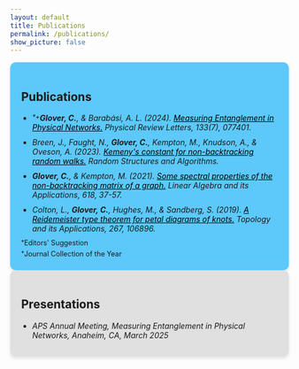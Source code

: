 ```yaml
---
layout: default
title: Publications
permalink: /publications/
show_picture: false
---
```


<div style="background-color:rgb(92, 201, 250); padding: 20px; border-radius: 10px; box-shadow: 0 4px 6px rgba(0, 0, 0, 0.1);">
<h2> Publications </h2>
<ul style="list-style-type: disc; padding-left: 20px; margin: 0;">
    <li style="margin-bottom: 10px; vertical-align: middle;">
      <i><sup style="vertical-align: top;">*</sup><sup style="vertical-align: top;">+</sup><b>Glover, C.</b>, & Barabási, A. L. (2024). <a href="https://journals.aps.org/prl/abstract/10.1103/PhysRevLett.133.077401" target="_blank" style="color: black">Measuring Entanglement in Physical Networks.</a> Physical Review Letters, 133(7), 077401.</i>
    </li>
    <li style="margin-bottom: 10px; vertical-align: middle;">
      <i>Breen, J., Faught, N., <b>Glover, C.</b>, Kempton, M., Knudson, A., & Oveson, A. (2023). <a href="https://onlinelibrary.wiley.com/doi/abs/10.1002/rsa.21144" target="_blank" style="color: black">Kemeny's constant for non-backtracking random walks.</a> Random Structures and Algorithms.</i>
    </li>
    <li style="margin-bottom: 10px; vertical-align: middle;">
      <i><b>Glover, C.</b>, & Kempton, M. (2021). <a href="https://www.sciencedirect.com/science/article/pii/S0024379521000410" target="_blank" style="color: black">Some spectral properties of the non-backtracking matrix of a graph.</a> Linear Algebra and its Applications, 618, 37-57.</i>
    </li>
    <li style="margin-bottom: 10px; vertical-align: middle;">
      <i>Colton, L., <b>Glover, C.</b>, Hughes, M., & Sandberg, S. (2019). <a href="https://www.sciencedirect.com/science/article/pii/S0166864119303074" target="_blank" style="color: black">A Reidemeister type theorem for petal diagrams of knots.</a> Topology and its Applications, 267, 106896.</i>
    </li>
  </ul>
<p style="margin: 5px 0; font-size: .9em;">
<sup style="vertical-align: top;">*</sup>Editors' Suggestion
</p>
<p style="margin: 2px 0; font-size: .9em;">
<sup style="vertical-align: top;">*</sup>Journal Collection of the Year
</p>
</div>

<div style="background-color: #e0e0e0; padding: 20px; border-radius: 10px; box-shadow: 0 4px 6px rgba(0, 0, 0, 0.1);">
<h2> Presentations </h2>
<ul style="list-style-type: disc; padding-left: 20px; margin: 0;">
    <li style="margin-bottom: 10px; vertical-align: middle;">
      <i>APS Annual Meeting, Measuring Entanglement in Physical Networks, Anaheim, CA, March 2025</i>
    </li>
</ul>
</div>